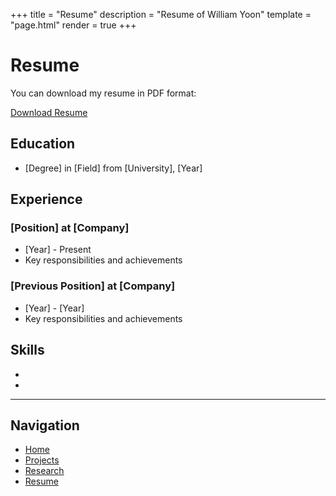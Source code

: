 +++
title = "Resume"
description = "Resume of William Yoon"
template = "page.html"
render = true
+++

# Resume

You can download my resume in PDF format:

[Download Resume](/resume.pdf)

## Education
- [Degree] in [Field] from [University], [Year]

## Experience
### [Position] at [Company]
- [Year] - Present
- Key responsibilities and achievements

### [Previous Position] at [Company]
- [Year] - [Year]
- Key responsibilities and achievements

## Skills
- [Skill Category 1]: [Skills]
- [Skill Category 2]: [Skills]

---

## Navigation
- [Home](/)
- [Projects](/projects)
- [Research](/research)
- [Resume](/resume) 